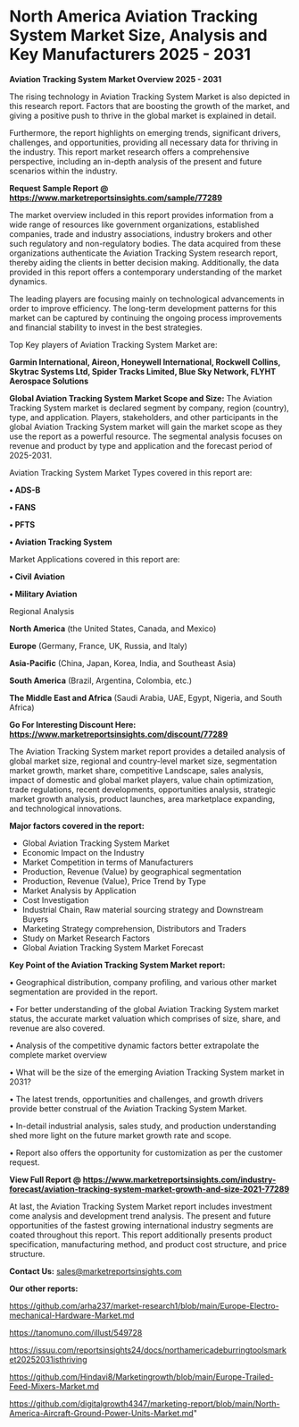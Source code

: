 # North America Aviation Tracking System Market Size, Analysis and Key Manufacturers 2025 - 2031

<Strong> Aviation Tracking System Market Overview 2025 - 2031</strong>

The rising technology in Aviation Tracking System Market is also depicted in this research report. Factors that are boosting the growth of the market, and giving a positive push to thrive in the global market is explained in detail.

Furthermore, the report highlights on emerging trends, significant drivers, challenges, and opportunities, providing all necessary data for thriving in the industry. This report market research offers a comprehensive perspective, including an in-depth analysis of the present and future scenarios within the industry.

<strong>Request Sample Report @ <a href=https://www.marketreportsinsights.com/sample/77289>https://www.marketreportsinsights.com/sample/77289</a></strong>

The market overview included in this report provides information from a wide range of resources like government organizations, established companies, trade and industry associations, industry brokers and other such regulatory and non-regulatory bodies. The data acquired from these organizations authenticate the Aviation Tracking System research report, thereby aiding the clients in better decision making. Additionally, the data provided in this report offers a contemporary understanding of the market dynamics.

The leading players are focusing mainly on technological advancements in order to improve efficiency. The long-term development patterns for this market can be captured by continuing the ongoing process improvements and financial stability to invest in the best strategies.

Top Key players of Aviation Tracking System Market are:

<strong>Garmin International, Aireon, Honeywell International, Rockwell Collins, Skytrac Systems Ltd, Spider Tracks Limited, Blue Sky Network, FLYHT Aerospace Solutions</strong>

<strong><b>Global Aviation Tracking System Market Scope and Size:</b></strong>
The Aviation Tracking System market is declared segment by company, region (country), type, and application. Players, stakeholders, and other participants in the global Aviation Tracking System market will gain the market scope as they use the report as a powerful resource. The segmental analysis focuses on revenue and product by type and application and the forecast period of 2025-2031.

Aviation Tracking System Market Types covered in this report are:

<strong>• ADS-B

• FANS

• PFTS

• Aviation Tracking System</strong>

Market Applications covered in this report are:

<strong>• Civil Aviation

• Military Aviation</strong> 

Regional Analysis

<strong>North America</strong> (the United States, Canada, and Mexico)

<strong>Europe</strong> (Germany, France, UK, Russia, and Italy)

<strong>Asia-Pacific</strong> (China, Japan, Korea, India, and Southeast Asia)

<strong>South America</strong> (Brazil, Argentina, Colombia, etc.)

<strong>The Middle East and Africa</strong> (Saudi Arabia, UAE, Egypt, Nigeria, and South Africa)

<strong>Go For Interesting Discount Here: <a href=https://www.marketreportsinsights.com/discount/77289>https://www.marketreportsinsights.com/discount/77289</a></strong>

The Aviation Tracking System market report provides a detailed analysis of global market size, regional and country-level market size, segmentation market growth, market share, competitive Landscape, sales analysis, impact of domestic and global market players, value chain optimization, trade regulations, recent developments, opportunities analysis, strategic market growth analysis, product launches, area marketplace expanding, and technological innovations.

<strong><b>Major factors covered in the report:</b></strong>
<ul>
  <li>Global Aviation Tracking System Market </li>
  <li>Economic Impact on the Industry</li>
  <li>Market Competition in terms of Manufacturers</li>
  <li>Production, Revenue (Value) by geographical segmentation</li>
  <li>Production, Revenue (Value), Price Trend by Type</li>
  <li>Market Analysis by Application</li>
  <li>Cost Investigation</li>
  <li>Industrial Chain, Raw material sourcing strategy and Downstream Buyers</li>
  <li>Marketing Strategy comprehension, Distributors and Traders</li>
  <li>Study on Market Research Factors</li>
  <li>Global Aviation Tracking System Market Forecast</li>
</ul>

<strong><b>Key Point of the Aviation Tracking System Market report:</b></strong>

• Geographical distribution, company profiling, and various other market segmentation are provided in the report.

• For better understanding of the global Aviation Tracking System market status, the accurate market valuation which comprises of size, share, and revenue are also covered.

• Analysis of the competitive dynamic factors better extrapolate the complete market overview

• What will be the size of the emerging Aviation Tracking System market in 2031?

• The latest trends, opportunities and challenges, and growth drivers provide better construal of the Aviation Tracking System Market.

• In-detail industrial analysis, sales study, and production understanding shed more light on the future market growth rate and scope.

• Report also offers the opportunity for customization as per the customer request.

<strong><b>View Full Report @ <a href=https://www.marketreportsinsights.com/industry-forecast/aviation-tracking-system-market-growth-and-size-2021-77289>https://www.marketreportsinsights.com/industry-forecast/aviation-tracking-system-market-growth-and-size-2021-77289</a></b></strong>


At last, the Aviation Tracking System Market report includes investment come analysis and development trend analysis. The present and future opportunities of the fastest growing international industry segments are coated throughout this report. This report additionally presents product specification, manufacturing method, and product cost structure, and price structure.

<strong>Contact Us:</strong>
sales@marketreportsinsights.com

<strong>Our other reports:</strong>

<a href=https://github.com/arha237/market-research1/blob/main/Europe-Electro-mechanical-Hardware-Market.md>https://github.com/arha237/market-research1/blob/main/Europe-Electro-mechanical-Hardware-Market.md</a>

<a href=https://tanomuno.com/illust/549728>https://tanomuno.com/illust/549728</a>

<a href=https://issuu.com/reportsinsights24/docs/northamericadeburringtoolsmarket20252031isthriving>https://issuu.com/reportsinsights24/docs/northamericadeburringtoolsmarket20252031isthriving</a>

<a href=https://github.com/Hindavi8/Marketingrowth/blob/main/Europe-Trailed-Feed-Mixers-Market.md>https://github.com/Hindavi8/Marketingrowth/blob/main/Europe-Trailed-Feed-Mixers-Market.md</a>

<a href=https://github.com/digitalgrowth4347/marketing-report/blob/main/North-America-Aircraft-Ground-Power-Units-Market.md>https://github.com/digitalgrowth4347/marketing-report/blob/main/North-America-Aircraft-Ground-Power-Units-Market.md</a>"
